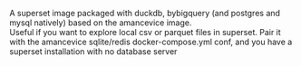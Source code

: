 A superset image packaged with duckdb, bybigquery (and postgres and mysql natively) based on the amancevice image.  
Useful if you want to explore local csv or parquet files in superset. 
Pair it with the amancevice sqlite/redis docker-compose.yml conf, and you have a superset installation with no database server
